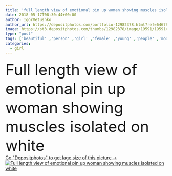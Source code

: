 ```yaml
---
title: 'full length view of emotional pin up woman showing muscles isolated on white '
date: 2018-05-17T08:30:44+00:00
author: IgorVetushko
author_url: https://depositphotos.com/portfolio-12982378.html?ref=64678756
image: https://st3.depositphotos.com/thumbs/12982378/image/19591/195914926/api_thumb_450.jpg?forcejpeg=true
type: "post"
tags: ['beautiful' ,'person' ,'girl' ,'female' ,'young' ,'people' ,'model' ,'caucasian' ,'european' ,'style' ,'retro' ,'vintage' ,'fashion' ,'pretty' ,'figure' ,'stylish' ,'woman' ,'emotional' ,'overweight' ,'lady' ,'alone' ,'attractive' ,'posing' ,'showing' ,'biceps' ,'equality' ,'muscles' ,'pinup' ,'xxl' ,'feminism' ,'emancipation' ,'xl' ,'Isolated On White' ,'Studio Shot' ,'Full Length' ,'pin up' ,'girl power' ,'size plus' ,'caucasian woman' ,'high heeled shoes' ,'women rights' ]
categories: 
  - girl
---
```

<div aling="center">
            <font size="60"> Full length view of emotional pin up woman showing muscles isolated on white</font>   
</div>
<div>
    <a href='https://depositphotos.com/195914926/stock-photo-full-length-view-emotional-pin.html?ref=64678756' target=_blank > Go "Depositphotos" to get lage size of this picture ->
        <img href='https://depositphotos.com/195914926/stock-photo-full-length-view-emotional-pin.html?ref=64678756' src='https://st3.depositphotos.com/12982378/19591/i/950/depositphotos_195914926-stock-photo-full-length-view-emotional-pin.jpg?forcejpeg=true' alt='Full length view of emotional pin up woman showing muscles isolated on white' >
    </a>
</div>
